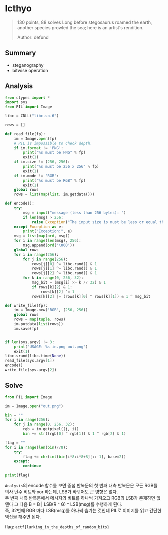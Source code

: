 # Icthyo
<blockquote>
130 points, 88 solves  
Long before stegosaurus roamed the earth, another species prowled the sea; here is an artist's rendition.  
  
Author: defund
</blockquote>

## Summary
* steganography
* bitwise operation

## Analysis
``` python
from ctypes import *
import sys
from PIL import Image

libc = CDLL("libc.so.6")

rows = []

def read_file(fp):
    im = Image.open(fp)
    # PIL is impossible to check depth.
    if im.format != 'PNG':
        print("%s must be PNG" % fp)
        exit(1) 
    if im.size != (256, 256):
        print("%s must be 256 x 256" % fp)
        exit(1)
    if im.mode != 'RGB':
        print("%s must be RGB" % fp)
        exit(1)
    global rows
    rows = list(map(list, im.getdata()))

def encode():
    try:
        msg = input("message (less than 256 bytes): ")
        if len(msg) > 256:
            raise Exception("The input size is must be less or equal then 256.")
    except Exception as e:
        print("Exception:", e)
    msg = list(map(ord, msg))
    for i in range(len(msg), 256):
        msg.append(ord('\000'))
    global rows
    for i in range(256):
        for j in range(256):
            rows[j][0] ^= libc.rand() & 1
            rows[j][1] ^= libc.rand() & 1
            rows[j][2] ^= libc.rand() & 1
        for k in range(0, 256, 32):
            msg_bit = (msg[i] >> k // 32) & 1
            if rows[k][2] & 1:
                rows[k][2] ^= 1
            rows[k][2] |= (rows[k][0] ^ rows[k][1]) & 1 ^ msg_bit

def write_file(fp):
    im = Image.new('RGB', (256, 256))
    global rows
    rows = map(tuple, rows)
    im.putdata(list(rows))
    im.save(fp)


if len(sys.argv) != 3:
    print("USAGE: %s in.png out.png")
    exit(1)
libc.srand(libc.time(None))
read_file(sys.argv[1])
encode()
write_file(sys.argv[2])
```

## Solve
``` python
from PIL import Image

im = Image.open("out.png")

bin = ""
for i in range(256):
    for j in range(0, 256, 32):
        rgb = im.getpixel((j, i))
        bin += str((rgb[0] ^ rgb[1]) & 1 ^ rgb[2] & 1)

flag = ""
for i in range(len(bin)//8):
    try:
        flag += chr(int(bin[i*8:i*8+8][::-1], base=2))
    except:
        continue
        
print(flag)
```
`Analysis`의 encode 함수를 보면 중첩 반복문의 첫 번째 내측 반복문은 모든 RGB를 의사 난수 비트와 xor 하는데, LSB가 바뀌어도 큰 영향은 없다.  
두 번째 내측 반복문에서 메시지의 비트를 하나씩 가져오고 RGB의 LSB가 존재하면 없앤다 그 다음 B = B | LSB(R ^ G) ^ LSB(msg)를 수행하게 된다.  
즉, 32번째 RGB 마다 LSB(msg)를 하나씩 숨기는 것인데 PIL로 이미지를 읽고 간단한 역산을 해주면 된다.  

flag: `actf{lurking_in_the_depths_of_random_bits}`
